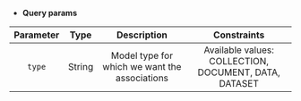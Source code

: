 * **Query params**

| Parameter | Type | Description | Constraints |  
| :-------: | :--: | :---------: | :---------: |  
| `type` | String | Model type for which we want the associations | Available values: COLLECTION, DOCUMENT, DATA, DATASET |  
